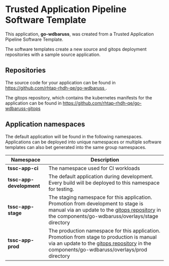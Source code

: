 # Trusted Application Pipeline Software Template

This application, **go-wdbaruss**, was created from a Trusted Application Pipeline Software Template.

The software templates create a new source and gitops deployment repositories with a sample source application. 

## Repositories

The source code for your application can be found in [https://github.com/rhtap-rhdh-qe/go-wdbaruss ](https://github.com/rhtap-rhdh-qe/go-wdbaruss ).
 
The gitops repository, which contains the kubernetes manifests for the application can be found in 
[https://github.com/rhtap-rhdh-qe/go-wdbaruss-gitops ](https://github.com/rhtap-rhdh-qe/go-wdbaruss-gitops ) 

## Application namespaces 

The default application will be found in the following namespaces. Applications can be deployed into unique namespaces or multiple software templates can also bet generated into the same group namespaces.  

|  Namespace   |  Description   |  
| -------- | -------- |
| **tssc-app-ci** | The namespace used for CI workloads |
| **tssc-app-development** | The default application during development. Every build will be deployed to this namespace for testing. |
| **tssc-app-stage** | The staging namespace for this application. Promotion from development to stage is manual via an update to the [gitops repository](https://github.com/rhtap-rhdh-qe/go-wdbaruss-gitops ) in the components/go-wdbaruss/overlays/stage directory |
| **tssc-app-prod** | The production namespace for this application. Promotion from stage to production is manual via an update to the [gitops repository](https://github.com/rhtap-rhdh-qe/go-wdbaruss-gitops ) in the components/go-wdbaruss/overlays/prod directory |